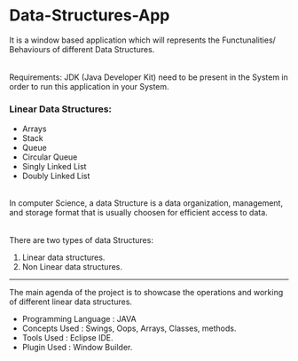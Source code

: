 # Data-Structures-App
It is a window based application which will represents the Functunalities/ Behaviours of different Data Structures.
######
Requirements: JDK (Java Developer Kit) need to be present in the System in order to run this application in your System.

### Linear Data Structures:
- Arrays 
- Stack 
- Queue
- Circular Queue 
- Singly Linked List 
- Doubly Linked List

######
In computer Science, a data Structure is a data organization, management, and storage format that is usually choosen for efficient access to data.
######
There are two types of data Structures:
1. Linear data structures.
2. Non Linear data structures.
----  
The main agenda of the project is to showcase the operations and working of different linear data structures.
- Programming Language : JAVA
- Concepts Used : Swings, Oops, Arrays, Classes, methods.
- Tools Used : Eclipse IDE.
- Plugin Used : Window Builder.
